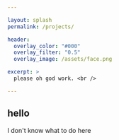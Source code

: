 ```yaml
---

layout: splash
permalink: /projects/

header:
  overlay_color: "#000"
  overlay_filter: "0.5"
  overlay_image: /assets/face.png

excerpt: >
  please oh god work. <br />

---
```


## hello

I don't know what to do here